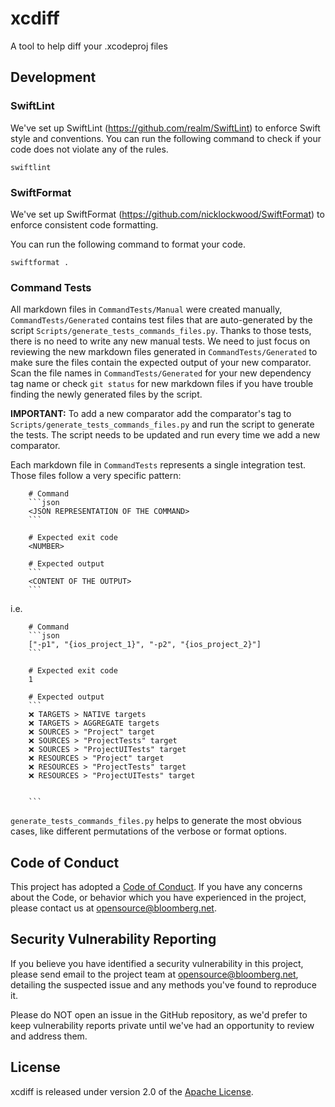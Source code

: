 # xcdiff

A tool to help diff your .xcodeproj files

## Development

### SwiftLint

We've set up SwiftLint (https://github.com/realm/SwiftLint) to enforce Swift style and conventions.
You can run the following command to check if your code does not violate any of the rules.

```
swiftlint
```

### SwiftFormat

We've set up SwiftFormat (https://github.com/nicklockwood/SwiftFormat) to enforce consistent code formatting.

You can run the following command to format your code.

```
swiftformat .
```

### Command Tests

All markdown files in `CommandTests/Manual` were created manually, `CommandTests/Generated` contains test files that are auto-generated by the script `Scripts/generate_tests_commands_files.py`. Thanks to those tests, there is no need to write any new manual tests. We need to just focus on reviewing the new markdown files generated in `CommandTests/Generated` to make sure the files contain the expected output of your new comparator. Scan the file names in `CommandTests/Generated` for your new dependency tag name or check `git status` for new markdown files if you have trouble finding the newly generated files by the script.

**IMPORTANT:** To add a new comparator add the comparator's tag to `Scripts/generate_tests_commands_files.py` and run the script to generate the tests. The script needs to be updated and run every time we add a new comparator.

Each markdown file in `CommandTests` represents a single integration test. Those files follow a very specific pattern:

```
    # Command
    ```json
    <JSON REPRESENTATION OF THE COMMAND>
    ```

    # Expected exit code
    <NUMBER>

    # Expected output
    ```
    <CONTENT OF THE OUTPUT>
    ```
```

i.e.

```
    # Command
    ```json
    ["-p1", "{ios_project_1}", "-p2", "{ios_project_2}"]
    ```

    # Expected exit code
    1

    # Expected output
    ```
    ❌ TARGETS > NATIVE targets
    ❌ TARGETS > AGGREGATE targets
    ❌ SOURCES > "Project" target
    ❌ SOURCES > "ProjectTests" target
    ❌ SOURCES > "ProjectUITests" target
    ❌ RESOURCES > "Project" target
    ❌ RESOURCES > "ProjectTests" target
    ❌ RESOURCES > "ProjectUITests" target


    ```
```

`generate_tests_commands_files.py` helps to generate the most obvious cases, like different permutations of the verbose or format options.

## Code of Conduct

This project has adopted a
[Code of Conduct](https://github.com/bloomberg/.github/blob/master/CODE_OF_CONDUCT.md).
If you have any concerns about the Code, or behavior which you have experienced
in the project, please contact us at opensource@bloomberg.net.

## Security Vulnerability Reporting

If you believe you have identified a security vulnerability in this project,
please send email to the project team at opensource@bloomberg.net, detailing
the suspected issue and any methods you've found to reproduce it.

Please do NOT open an issue in the GitHub repository, as we'd prefer to keep
vulnerability reports private until we've had an opportunity to review and
address them.

## License

xcdiff is released under version 2.0 of the [Apache License](License.txt).
